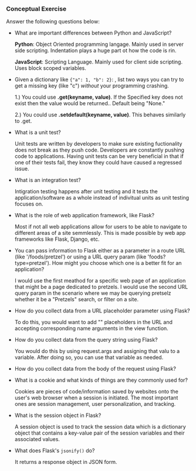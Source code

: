 ### Conceptual Exercise

Answer the following questions below:

- What are important differences between Python and JavaScript?
  
  **Python**: Object Oriented programming langage. Mainly used in server side scripting. Indentation plays a huge part ot how the code is rin. 

  **JavaScript**: Scripting Language. Mainly used for client side scripting. Uses block scoped variables.

- Given a dictionary like ``{"a": 1, "b": 2}``: , list two ways you
  can try to get a missing key (like "c") *without* your programming
  crashing.

  1.) You could use **.get(keyname, value)**. If the Specified key does not exist then the value would be returned.. Default being "None."

  2.) You could use **.setdefault(keyname, value)**. This behaves similarly to .get. 

- What is a unit test?
  
  Unit tests are written by developers to make sure existing fuctionality does not break as they push code. Developers are constantly pushing code to applications. Having unit tests can be very beneficial in that if one of their tests fail, they know they could have caused a regressed issue. 

- What is an integration test?
  
  Intigration testing happens after unit testing and it tests the application/software as a whole instead of indivitual units as unit testing focuses on. 

- What is the role of web application framework, like Flask?

  Most if not all web applications allow for users to be able to navigate to different areas of a site semmlessly. This is made possible by web app frameworks like Flask, Django, etc. 

- You can pass information to Flask either as a parameter in a route URL
  (like '/foods/pretzel') or using a URL query param (like
  'foods?type=pretzel'). How might you choose which one is a better fit
  for an application?

  I would use the first meathod for a specific web page of an application that might be a page dedicated to pretzels. I would use the second URL query param in the scenario where we may be querying pretselz whether it be a "Pretzels" search, or filter on a site. 

- How do you collect data from a URL placeholder parameter using Flask?

  To do this, you would want to add "<name>" placeholders in the URL and accepting corresponding name arguments in the view function.

- How do you collect data from the query string using Flask?

  You would do this by using request.args and assigning that valu to a variable. After doing so, you can use that variable as needed. 

- How do you collect data from the body of the request using Flask?



- What is a cookie and what kinds of things are they commonly used for?

  Cookies are pieces of code/information saved by websites onto the user's web browser when a session is initiated. The most important ones are session management, user personalization, and tracking.

- What is the session object in Flask?

  A session object is used to track the session data which is a dictionary object that contains a key-value pair of the session variables and their associated values.

- What does Flask's `jsonify()` do?

  It returns a response object in JSON form. 